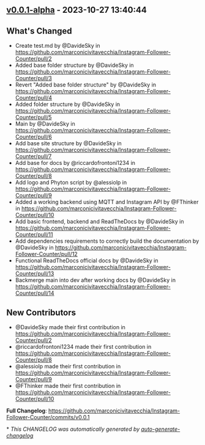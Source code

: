 ## [v0.0.1-alpha](https://github.com/marconicivitavecchia/Instagram-Follower-Counter/releases/tag/v0.0.1-alpha) - 2023-10-27 13:40:44

## What's Changed
* Create test.md by @DavideSky in https://github.com/marconicivitavecchia/Instagram-Follower-Counter/pull/2
* Added base folder structure by @DavideSky in https://github.com/marconicivitavecchia/Instagram-Follower-Counter/pull/3
* Revert "Added base folder structure" by @DavideSky in https://github.com/marconicivitavecchia/Instagram-Follower-Counter/pull/4
* Added folder structure by @DavideSky in https://github.com/marconicivitavecchia/Instagram-Follower-Counter/pull/5
* Main by @DavideSky in https://github.com/marconicivitavecchia/Instagram-Follower-Counter/pull/6
* Add base site structure by @DavideSky in https://github.com/marconicivitavecchia/Instagram-Follower-Counter/pull/7
* Add base for docs by @riccardofrontoni1234 in https://github.com/marconicivitavecchia/Instagram-Follower-Counter/pull/8
* Add logo and Phyton script  by @alessiolp in https://github.com/marconicivitavecchia/Instagram-Follower-Counter/pull/9
* Added a working backend using MQTT and Instagram API by @FThinker in https://github.com/marconicivitavecchia/Instagram-Follower-Counter/pull/10
* Add basic frontend, backend and ReadTheDocs by @DavideSky in https://github.com/marconicivitavecchia/Instagram-Follower-Counter/pull/11
* Add dependencies requirements to correctly build the documentation by @DavideSky in https://github.com/marconicivitavecchia/Instagram-Follower-Counter/pull/12
* Functional ReadTheDocs official docs by @DavideSky in https://github.com/marconicivitavecchia/Instagram-Follower-Counter/pull/13
* Backmerge main into dev after working docs by @DavideSky in https://github.com/marconicivitavecchia/Instagram-Follower-Counter/pull/14

## New Contributors
* @DavideSky made their first contribution in https://github.com/marconicivitavecchia/Instagram-Follower-Counter/pull/2
* @riccardofrontoni1234 made their first contribution in https://github.com/marconicivitavecchia/Instagram-Follower-Counter/pull/8
* @alessiolp made their first contribution in https://github.com/marconicivitavecchia/Instagram-Follower-Counter/pull/9
* @FThinker made their first contribution in https://github.com/marconicivitavecchia/Instagram-Follower-Counter/pull/10

**Full Changelog**: https://github.com/marconicivitavecchia/Instagram-Follower-Counter/commits/v0.0.1

\* *This CHANGELOG was automatically generated by [auto-generate-changelog](https://github.com/BobAnkh/auto-generate-changelog)*